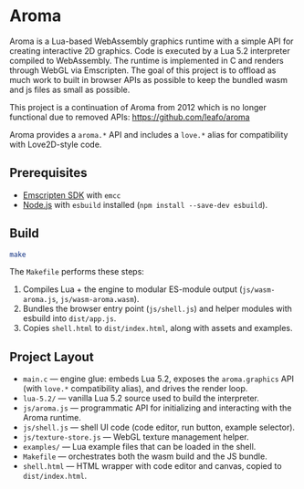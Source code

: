 # Aroma

Aroma is a Lua-based WebAssembly graphics runtime with a simple API for
creating interactive 2D graphics. Code is executed by a Lua 5.2 interpreter
compiled to WebAssembly. The runtime is implemented in C and renders through
WebGL via Emscripten. The goal of this project is to offload as much work to
built in browser APIs as possible to keep the bundled wasm and js files as
small as possible.

This project is a continuation of Aroma from 2012 which is no longer functional
due to removed APIs: https://github.com/leafo/aroma

Aroma provides a `aroma.*` API and includes a `love.*` alias for compatibility with Love2D-style code.

## Prerequisites

- [Emscripten SDK](https://emscripten.org) with `emcc` 
- [Node.js](https://nodejs.org/) with `esbuild` installed (`npm install --save-dev esbuild`).

## Build

```sh
make
```

The `Makefile` performs these steps:

1. Compiles Lua + the engine to modular ES-module output (`js/wasm-aroma.js`, `js/wasm-aroma.wasm`).
2. Bundles the browser entry point (`js/shell.js`) and helper modules with esbuild into `dist/app.js`.
3. Copies `shell.html` to `dist/index.html`, along with assets and examples.

## Project Layout

- `main.c` — engine glue: embeds Lua 5.2, exposes the `aroma.graphics` API (with `love.*` compatibility alias), and drives the render loop.
- `lua-5.2/` — vanilla Lua 5.2 source used to build the interpreter.
- `js/aroma.js` — programmatic API for initializing and interacting with the Aroma runtime.
- `js/shell.js` — shell UI code (code editor, run button, example selector).
- `js/texture-store.js` — WebGL texture management helper.
- `examples/` — Lua example files that can be loaded in the shell.
- `Makefile` — orchestrates both the wasm build and the JS bundle.
- `shell.html` — HTML wrapper with code editor and canvas, copied to `dist/index.html`.
